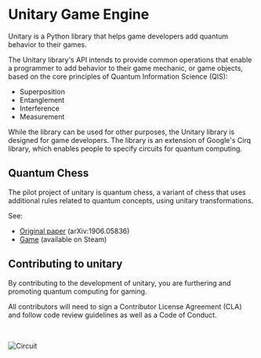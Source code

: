 # Unitary Game Engine

Unitary is a Python library that helps game developers add quantum behavior to their games.

The Unitary library's API intends to provide common operations that enable a programmer to add behavior to their game mechanic, or game objects, based on the core principles of Quantum Information Science (QIS):

*   Superposition
*   Entanglement
*   Interference
*   Measurement

While the library can be used for other purposes, the Unitary library is designed for game developers. The library is an extension of Google's Cirq library, which enables people to specify circuits for quantum computing.

## Quantum Chess

The pilot project of unitary is quantum chess, a variant of chess that uses
additional rules related to quantum concepts, using unitary transformations.

See:

*   [Original paper](https://arxiv.org/abs/1906.05836) (arXiv:1906.05836)
*   [Game](https://quantumchess.net/) (available on Steam)


## Contributing to unitary

By contributing to the development of unitary, you are furthering and
promoting quantum computing for gaming.

All contributors will need to sign a Contributor License Agreement (CLA)
and follow code review guidelines as well as a Code of Conduct.

<img alt="Circuit" src="./images/g3618.png" style="max-width: 400px; margin-top: 2rem;">
